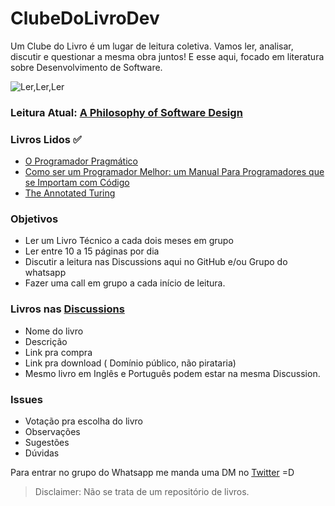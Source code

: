 # ClubeDoLivroDev

Um Clube do Livro é um lugar de leitura coletiva. Vamos ler, analisar, discutir e questionar a mesma obra juntos!
E esse aqui, focado em literatura sobre Desenvolvimento de Software. 

![Ler,Ler,Ler](https://i.ibb.co/935nL7m/Logo-clube-do-livro-dev.png)

### Leitura Atual: [A Philosophy of Software Design](https://amzn.to/3piTavp) 

### Livros Lidos ✅
- [O Programador Pragmático](https://amzn.to/3llMYhO) 
- [Como ser um Programador Melhor: um Manual Para Programadores que se Importam com Código](https://amzn.to/3Bq4iHG) 
- [The Annotated Turing](https://amzn.to/3Jkxtj9)


### Objetivos 
 - Ler um Livro Técnico a cada dois meses em grupo
 - Ler entre 10 a 15 páginas por dia
 - Discutir a leitura nas Discussions aqui no GitHub e/ou Grupo do whatsapp
 - Fazer uma call em grupo a cada início de leitura.

### Livros nas [Discussions](https://github.com/lincolixavier/clube-do-livro-dev/discussions)
 - Nome do livro
 - Descrição
 - Link pra compra
 - Link pra download ( Domínio público, não pirataria)
 - Mesmo livro em Inglês e Português podem estar na mesma Discussion.

### Issues
- Votação pra escolha do livro 
- Observações
- Sugestões
- Dúvidas

Para entrar no grupo do Whatsapp me manda uma DM no [Twitter](https://twitter.com/lincolixavier) =D

> Disclaimer: Não se trata de um repositório de livros.

